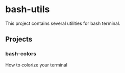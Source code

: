 # bash-utils

This project contains several utilities for bash terminal.

## Projects

### bash-colors
How to colorize your terminal
